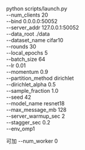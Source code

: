python scripts/launch.py \
  --num_clients 20 \
  --bind 0.0.0.0:50052 \
  --server_addr 127.0.0.1:50052 \
  --data_root ./data \
  --dataset_name cifar10 \
  --rounds 30 \
  --local_epochs 5 \
  --batch_size 64 \
  --lr 0.01 \
  --momentum 0.9 \
  --partition_method dirichlet \
  --dirichlet_alpha 0.5 \
  --sample_fraction 1.0 \
  --seed 42 \
  --model_name resnet18 \
  --max_message_mb 128 \
  --server_warmup_sec 2 \
  --stagger_sec 0.2 \
  --env_omp1


可加 --num_worker 0
